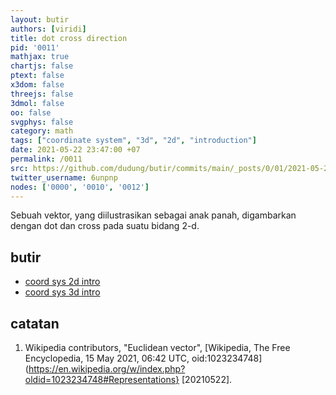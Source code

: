 ```yaml
---
layout: butir
authors: [viridi]
title: dot cross direction
pid: '0011'
mathjax: true
chartjs: false
ptext: false
x3dom: false
threejs: false
3dmol: false
oo: false
svgphys: false
category: math
tags: ["coordinate system", "3d", "2d", "introduction"]
date: 2021-05-22 23:47:00 +07
permalink: /0011
src: https://github.com/dudung/butir/commits/main/_posts/0/01/2021-05-22-dot-cross-direction.md
twitter_username: 6unpnp
nodes: ['0000', '0010', '0012']
---
```

Sebuah vektor, yang diilustrasikan sebagai anak panah, digambarkan dengan dot dan cross pada suatu bidang 2-d.


## butir
+ [coord sys 2d intro](0010)
+ [coord sys 3d intro](0012)


## catatan
1. <a name="r01"></a>Wikipedia contributors, "Euclidean vector", [Wikipedia, The Free Encyclopedia, 15 May 2021, 06:42 UTC, oid:1023234748](https://en.wikipedia.org/w/index.php?oldid=1023234748#Representations} [20210522].

